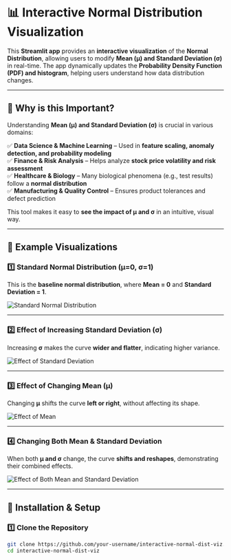 # 📊 Interactive Normal Distribution Visualization

This **Streamlit app** provides an **interactive visualization** of the **Normal Distribution**, allowing users to modify **Mean (μ) and Standard Deviation (σ)** in real-time. The app dynamically updates the **Probability Density Function (PDF) and histogram**, helping users understand how data distribution changes.

---

## 📌 Why is this Important?

Understanding **Mean (μ) and Standard Deviation (σ)** is crucial in various domains:

✅ **Data Science & Machine Learning** – Used in **feature scaling, anomaly detection, and probability modeling**  
✅ **Finance & Risk Analysis** – Helps analyze **stock price volatility and risk assessment**  
✅ **Healthcare & Biology** – Many biological phenomena (e.g., test results) follow a **normal distribution**  
✅ **Manufacturing & Quality Control** – Ensures product tolerances and defect prediction  

This tool makes it easy to **see the impact of μ and σ** in an intuitive, visual way.

---

## 📸 Example Visualizations

### **1️⃣ Standard Normal Distribution (μ=0, σ=1)**
This is the **baseline normal distribution**, where **Mean = 0** and **Standard Deviation = 1**.

![Standard Normal Distribution](assets/mean0_std1.png)

---

### **2️⃣ Effect of Increasing Standard Deviation (σ)**
Increasing **σ** makes the curve **wider and flatter**, indicating higher variance.

![Effect of Standard Deviation](assets/std_change.png)

---

### **3️⃣ Effect of Changing Mean (μ)**
Changing **μ** shifts the curve **left or right**, without affecting its shape.

![Effect of Mean](assets/mean_change.png)

---

### **4️⃣ Changing Both Mean & Standard Deviation**
When both **μ and σ** change, the curve **shifts and reshapes**, demonstrating their combined effects.

![Effect of Both Mean and Standard Deviation](assets/both_change.png)

---

## 🚀 Installation & Setup

### **1️⃣ Clone the Repository**
```bash
git clone https://github.com/your-username/interactive-normal-dist-viz.git
cd interactive-normal-dist-viz
